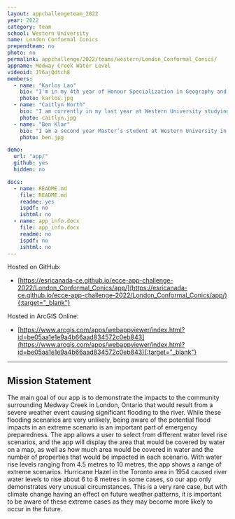 ```yaml
---
layout: appchallengeteam_2022
year: 2022
category: team
school: Western University
name: London Conformal Conics
prependteam: no
photo: no
permalink: appchallenge/2022/teams/western/London_Conformal_Conics/
appname: Medway Creek Water Level
videoid: Jl6ajQdtch8
members:
  - name: "Karlos Lao"
    bio: "I'm in my 4th year of Honour Specialization in Geography and Commercial Aviation Management, this is my first time in the App Challenge, and I'm exciting to find out how me and my team can come together to solve a real-world issue!  My interest's area in GIS is related to remote sensing, LiDAR technology, and spatial analysis of urban climate heat patterns. In the near future, I'm hoping to explore the possibilities of incorporating GIS technology into aviation operations and flight planning."
    photo: karlos.jpg
  - name: "Caitlyn North"
    bio: "I am currently in my last year at Western University studying Geography. This is my second year as a part of the ECCE team and second time participating in the app challenge. I love to use GIS to solve real world problems so this app challenge is right up my alley. I'm excited to see what all the teams come up with!"
    photo: caitlyn.jpg
  - name: "Ben Klar"
    bio: "I am a second year Master’s student at Western University in the Geospatial lab, and this is my third year as an ECCE associate. Most of my work looks at human mobility and transportation accessibility. In my spare time, I enjoy graphic designing, and running and biking outside."
    photo: ben.jpg

demo:
  url: "app/"
  github: yes
  hidden: no

docs:
  - name: README.md
    file: README.md
    readme: yes
    ispdf: no
    ishtml: no
  - name: app_info.docx
    file: app_info.docx
    readme: no
    ispdf: no
    ishtml: no
---
```


Hosted on GitHub:

- [https://esricanada-ce.github.io/ecce-app-challenge-2022/London_Conformal_Conics/app/](https://esricanada-ce.github.io/ecce-app-challenge-2022/London_Conformal_Conics/app/){:target="_blank"}

Hosted in ArcGIS Online:

- [https://www.arcgis.com/apps/webappviewer/index.html?id=be05aa1e1e9a4b66aad834572c0eb843](https://www.arcgis.com/apps/webappviewer/index.html?id=be05aa1e1e9a4b66aad834572c0eb843){:target="_blank"}

---

## Mission Statement

The main goal of our app is to demonstrate the impacts to the community surrounding Medway Creek in London, Ontario that would result from a severe weather event causing significant flooding to the river. While these flooding scenarios are very unlikely, being aware of the potential flood impacts in an extreme scenario is an important part of emergency preparedness. The app allows a user to select from different water level rise scenarios, and the app will display the area that would be covered by water on a map, as well as how much area would be covered in water and the number of properties that would be impacted in each scenario. With water rise levels ranging from 4.5 metres to 10 metres, the app shows a range of extreme scenarios. Hurricane Hazel in the Toronto area in 1954 caused river water levels to rise about 6 to 8 metres in some cases, so our app only demonstrates very unusual circumstances. This is a very rare case, but with climate change having an effect on future weather patterns, it is important to be aware of these extreme cases as they may become more likely to occur in the future.

